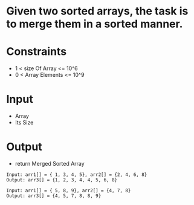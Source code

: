 # Given two sorted arrays, the task is to merge them in a sorted manner.

# Constraints
-  1 < size Of Array <= 10^6
-  0 < Array Elements <= 10^9

# Input
- Array
- Its Size

# Output
- return Merged Sorted Array

```
Input: arr1[] = { 1, 3, 4, 5}, arr2[] = {2, 4, 6, 8}
Output: arr3[] = {1, 2, 3, 4, 4, 5, 6, 8}

Input: arr1[] = { 5, 8, 9}, arr2[] = {4, 7, 8}
Output: arr3[] = {4, 5, 7, 8, 8, 9}   

```
